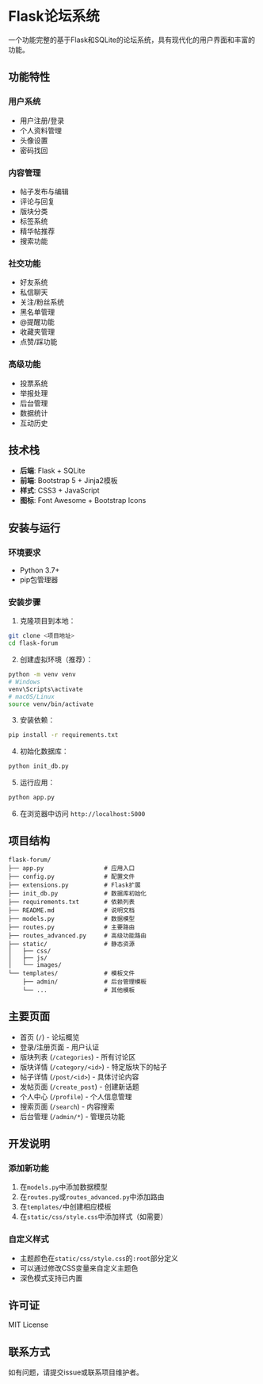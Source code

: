 # Flask论坛系统

一个功能完整的基于Flask和SQLite的论坛系统，具有现代化的用户界面和丰富的功能。

## 功能特性

### 用户系统
- 用户注册/登录
- 个人资料管理
- 头像设置
- 密码找回

### 内容管理
- 帖子发布与编辑
- 评论与回复
- 版块分类
- 标签系统
- 精华帖推荐
- 搜索功能

### 社交功能
- 好友系统
- 私信聊天
- 关注/粉丝系统
- 黑名单管理
- @提醒功能
- 收藏夹管理
- 点赞/踩功能

### 高级功能
- 投票系统
- 举报处理
- 后台管理
- 数据统计
- 互动历史

## 技术栈

- **后端**: Flask + SQLite
- **前端**: Bootstrap 5 + Jinja2模板
- **样式**: CSS3 + JavaScript
- **图标**: Font Awesome + Bootstrap Icons

## 安装与运行

### 环境要求
- Python 3.7+
- pip包管理器

### 安装步骤

1. 克隆项目到本地：
```bash
git clone <项目地址>
cd flask-forum
```

2. 创建虚拟环境（推荐）：
```bash
python -m venv venv
# Windows
venv\Scripts\activate
# macOS/Linux
source venv/bin/activate
```

3. 安装依赖：
```bash
pip install -r requirements.txt
```

4. 初始化数据库：
```bash
python init_db.py
```

5. 运行应用：
```bash
python app.py
```

6. 在浏览器中访问 `http://localhost:5000`

## 项目结构

```
flask-forum/
├── app.py                 # 应用入口
├── config.py              # 配置文件
├── extensions.py          # Flask扩展
├── init_db.py             # 数据库初始化
├── requirements.txt       # 依赖列表
├── README.md              # 说明文档
├── models.py              # 数据模型
├── routes.py              # 主要路由
├── routes_advanced.py     # 高级功能路由
├── static/                # 静态资源
│   ├── css/
│   ├── js/
│   └── images/
└── templates/             # 模板文件
    ├── admin/             # 后台管理模板
    └── ...                # 其他模板
```

## 主要页面

- 首页 (`/`) - 论坛概览
- 登录/注册页面 - 用户认证
- 版块列表 (`/categories`) - 所有讨论区
- 版块详情 (`/category/<id>`) - 特定版块下的帖子
- 帖子详情 (`/post/<id>`) - 具体讨论内容
- 发帖页面 (`/create_post`) - 创建新话题
- 个人中心 (`/profile`) - 个人信息管理
- 搜索页面 (`/search`) - 内容搜索
- 后台管理 (`/admin/*`) - 管理员功能

## 开发说明

### 添加新功能
1. 在`models.py`中添加数据模型
2. 在`routes.py`或`routes_advanced.py`中添加路由
3. 在`templates/`中创建相应模板
4. 在`static/css/style.css`中添加样式（如需要）

### 自定义样式
- 主题颜色在`static/css/style.css`的`:root`部分定义
- 可以通过修改CSS变量来自定义主题色
- 深色模式支持已内置

## 许可证

MIT License

## 联系方式

如有问题，请提交issue或联系项目维护者。
